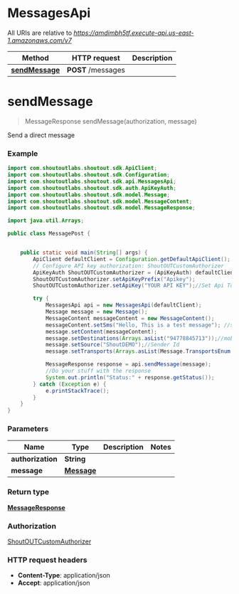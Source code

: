 # MessagesApi

All URIs are relative to *https://amdimbh5tf.execute-api.us-east-1.amazonaws.com/v7*

Method | HTTP request | Description
------------- | ------------- | -------------
[**sendMessage**](MessagesApi.md#sendMessage) | **POST** /messages | 


<a name="sendMessage"></a>
# **sendMessage**
> MessageResponse sendMessage(authorization, message)



Send a direct message

### Example
```java
import com.shoutoutlabs.shoutout.sdk.ApiClient;
import com.shoutoutlabs.shoutout.sdk.Configuration;
import com.shoutoutlabs.shoutout.sdk.api.MessagesApi;
import com.shoutoutlabs.shoutout.sdk.auth.ApiKeyAuth;
import com.shoutoutlabs.shoutout.sdk.model.Message;
import com.shoutoutlabs.shoutout.sdk.model.MessageContent;
import com.shoutoutlabs.shoutout.sdk.model.MessageResponse;

import java.util.Arrays;

public class MessagePost {


    public static void main(String[] args) {
        ApiClient defaultClient = Configuration.getDefaultApiClient();
        // Configure API key authorization: ShoutOUTCustomAuthorizer
        ApiKeyAuth ShoutOUTCustomAuthorizer = (ApiKeyAuth) defaultClient.getAuthentication("ShoutOUTCustomAuthorizer");
        ShoutOUTCustomAuthorizer.setApiKeyPrefix("Apikey");
        ShoutOUTCustomAuthorizer.setApiKey("YOUR API KEY");//Set Api Token

        try {
            MessagesApi api = new MessagesApi(defaultClient);
            Message message = new Message();
            MessageContent messageContent = new MessageContent();
            messageContent.setSms("Hello, This is a test message"); //sms content
            message.setContent(messageContent);
            message.setDestinations(Arrays.asList("94778845713"));//mobile numbers to send the message
            message.setSource("ShoutDEMO");//Sender Id
            message.setTransports(Arrays.asList(Message.TransportsEnum.SMS));//Type of transport (SMS). More transports will come soon

            MessageResponse response = api.sendMessage(message);
            //Do your stuff with the response
            System.out.println("Status:" + response.getStatus());
        } catch (Exception e) {
            e.printStackTrace();
        }
    }
}
```

### Parameters

Name | Type | Description  | Notes
------------- | ------------- | ------------- | -------------
 **authorization** | **String**|  |
 **message** | [**Message**](Message.md)|  |

### Return type

[**MessageResponse**](MessageResponse.md)

### Authorization

[ShoutOUTCustomAuthorizer](../README.md#ShoutOUTCustomAuthorizer)

### HTTP request headers

 - **Content-Type**: application/json
 - **Accept**: application/json

